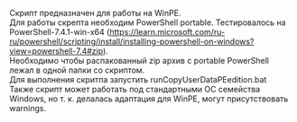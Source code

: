 Скрипт предназначен для работы на WinPE.  
Для работы скрепта необходим PowerShell portable. Тестировалось на PowerShell-7.4.1-win-x64 (https://learn.microsoft.com/ru-ru/powershell/scripting/install/installing-powershell-on-windows?view=powershell-7.4#zip).  
Необходимо чтобы распакованный zip архив с portable PowerShell лежал в одной папки со скриптом.  
Для выполнения скритпа запустить runCopyUserDataPEedition.bat  
Также скрипт может работать под стандартными ОС семейства Windows, но т. к. делалась адаптация для WinPE, могут присутствовать warnings.  
